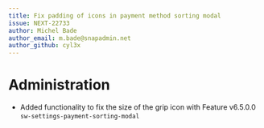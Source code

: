 ```yaml
---
title: Fix padding of icons in payment method sorting modal
issue: NEXT-22733
author: Michel Bade
author_email: m.bade@snapadmin.net
author_github: cyl3x
---
```

# Administration
* Added functionality to fix the size of the grip icon with Feature v6.5.0.0 `sw-settings-payment-sorting-modal` 
